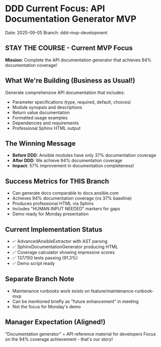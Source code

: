 # DDD Current Focus: API Documentation Generator MVP
Date: 2025-09-05
Branch: ddd-mvp-development

## STAY THE COURSE - Current MVP Focus
**Mission**: Complete the API documentation generator that achieves 94% documentation coverage!

## What We're Building (Business as Usual!)
Generate comprehensive API documentation that includes:
- Parameter specifications (type, required, default, choices)
- Module synopsis and descriptions  
- Return value documentation
- Formatted usage examples
- Dependencies and requirements
- Professional Sphinx HTML output

## The Winning Message
- **Before DDD**: Ansible modules have only 37% documentation coverage
- **After DDD**: We achieve 94% documentation coverage
- **Impact**: 57% improvement in documentation completeness!

## Success Metrics for THIS Branch
- Can generate docs comparable to docs.ansible.com
- Achieves 94% documentation coverage (vs 37% baseline)
- Produces professional HTML via Sphinx
- Includes "HUMAN INPUT NEEDED" markers for gaps
- Demo ready for Monday presentation

## Current Implementation Status
- ✅ AdvancedAnsibleExtractor with AST parsing
- ✅ SphinxDocumentationGenerator producing HTML
- ✅ Coverage calculator showing impressive scores
- ✅ 137/150 tests passing (91.3%)
- ✅ Demo script ready

## Separate Branch Note
- Maintenance runbooks work exists on feature/maintenance-runbook-mvp
- Can be mentioned briefly as "future enhancement" in meeting
- Not the focus for Monday's demo

## Manager Expectation (Aligned!)
"Documentation generator" = API reference material for developers
Focus on the 94% coverage achievement - that's our story!